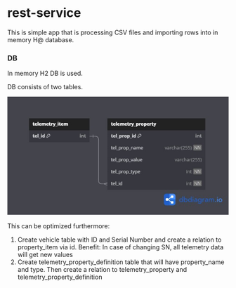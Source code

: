 # rest-service
This is simple app that is processing CSV files and importing rows into in memory H@ database.

### DB
In memory H2 DB is used.

DB consists of two tables. 

![img.png](img.png)

This can be optimized furthermore:

1. Create vehicle table with ID and Serial Number and create a relation to property_item via id.
Benefit: In case of changing SN, all telemetry data will get new values
2. Create telemetry_property_definition table that will have property_name and type. Then create a relation to telemetry_property and telemetry_property_definition